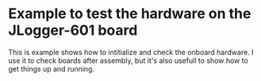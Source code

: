 # Example to test the hardware on the JLogger-601 board
This is example shows how to intitialize and check the onboard hardware. I use it to check boards after assembly, but it's also usefull to show how to get things up and running.
